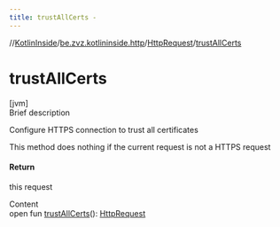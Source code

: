 ```yaml
---
title: trustAllCerts -
---
```

//[KotlinInside](../../index.md)/[be.zvz.kotlininside.http](../index.md)/[HttpRequest](index.md)/[trustAllCerts](trust-all-certs.md)



# trustAllCerts  
[jvm]  
Brief description  




Configure HTTPS connection to trust all certificates 



 This method does nothing if the current request is not a HTTPS request





#### Return  


this request

  
Content  
open fun [trustAllCerts](trust-all-certs.md)(): [HttpRequest](index.md)  



